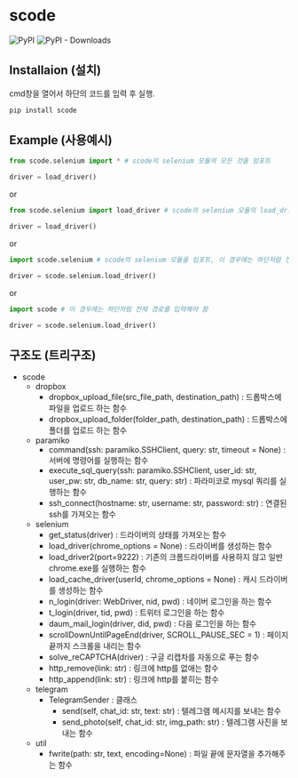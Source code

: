 # scode
![PyPI](https://img.shields.io/pypi/v/scode)
![PyPI - Downloads](https://img.shields.io/pypi/dm/scode)

## Installaion (설치)

cmd창을 열어서 하단의 코드를 입력 후 실행.

```bash
pip install scode
```

## Example (사용예시)

```py
from scode.selenium import * # scode의 selenium 모듈의 모든 것을 임포트

driver = load_driver()
```

or

```py
from scode.selenium import load_driver # scode의 selenium 모듈의 load_driver만 임포트

driver = load_driver()
```

or

```py
import scode.selenium # scode의 selenium 모듈을 임포트, 이 경우에는 하단처럼 전체 경로를 입력해야 함

driver = scode.selenium.load_driver()
```

or

```py
import scode # 이 경우에는 하단처럼 전체 경로를 입력해야 함

driver = scode.selenium.load_driver()
```

## 구조도 (트리구조)

* scode
	* dropbox
		* dropbox_upload_file(src_file_path, destination_path) : 드롭박스에 파일을 업로드 하는 함수
		* dropbox_upload_folder(folder_path, destination_path) : 드롭박스에 폴더를 업로드 하는 함수
	* paramiko
		* command(ssh: paramiko.SSHClient, query: str, timeout = None) : 서버에 명령어를 실행하는 함수
		* execute_sql_query(ssh: paramiko.SSHClient, user_id: str, user_pw: str, db_name: str, query: str) : 파라미코로 mysql 쿼리를 실행하는 함수
		* ssh_connect(hostname: str, username: str, password: str) : 연결된 ssh를 가져오는 함수
	* selenium
		* get_status(driver) : 드라이버의 상태를 가져오는 함수
		* load_driver(chrome_options = None) : 드라이버를 생성하는 함수
		* load_driver2(port=9222) : 기존의 크롬드라이버를 사용하지 않고 일반 chrome.exe를 실행하는 함수
		* load_cache_driver(userId, chrome_options = None) : 캐시 드라이버를 생성하는 함수
		* n_login(driver: WebDriver, nid, pwd) : 네이버 로그인을 하는 함수
		* t_login(driver, tid, pwd) : 트위터 로그인을 하는 함수
		* daum_mail_login(driver, did, pwd) : 다음 로그인을 하는 함수
		* scrollDownUntilPageEnd(driver, SCROLL_PAUSE_SEC = 1) : 페이지 끝까지 스크롤을 내리는 함수
		* solve_reCAPTCHA(driver) : 구글 리캡차를 자동으로 푸는 함수
		* http_remove(link: str) : 링크에 http를 없애는 함수
		* http_append(link: str) : 링크에 http를 붙히는 함수
	* telegram
		* TelegramSender : 클래스
			* send(self, chat_id: str, text: str) : 텔레그램 메시지를 보내는 함수
			* send_photo(self, chat_id: str, img_path: str) : 텔레그램 사진을 보내는 함수
	* util
		* fwrite(path: str, text, encoding=None) : 파일 끝에 문자열을 추가해주는 함수